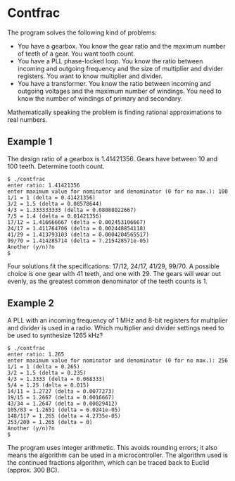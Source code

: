 # Contfrac

The program solves the following kind of problems:
* You have a gearbox. You know the gear ratio and the maximum number of teeth of a gear. You want tooth count. 
* You have a PLL phase-locked loop. You know the ratio between incoming and outgoing frequency and the size of multiplier and divider registers. You want to know multiplier and divider.
* You have a transformer. You know the ratio between incoming and outgoing voltages and the maximum number of windings. You need to know the number of windings of primary and secondary.

Mathematically speaking the problem is finding rational approximations to real numbers.

## Example 1
The design ratio of a gearbox is 1.41421356. Gears have between 10 and 100 teeth. Determine tooth count.

    $ ./contfrac
    enter ratio: 1.41421356
    enter maximum value for nominator and denominator (0 for no max.): 100
    1/1 = 1 (delta = 0.41421356)
    3/2 = 1.5 (delta = 0.08578644)
    4/3 = 1.333333333 (delta = 0.08088022667)
    7/5 = 1.4 (delta = 0.01421356)
    17/12 = 1.416666667 (delta = 0.002453106667)
    24/17 = 1.411764706 (delta = 0.002448854118)
    41/29 = 1.413793103 (delta = 0.0004204565517)
    99/70 = 1.414285714 (delta = 7.215428571e-05)
    Another (y/n)?n
    $

Four solutions fit the specifications: 17/12, 24/17, 41/29, 99/70. A possible choice is one gear with 41 teeth, and one with 29. The gears will wear out evenly, as the greatest common denominator of the teeth counts is 1.

## Example 2 

A PLL with an incoming frequency of 1 MHz and 8-bit registers for multiplier and divider is used in a radio. Which multiplier and divider settings need to be used to synthesize 1265 kHz?

    $ ./contfrac
    enter ratio: 1.265
    enter maximum value for nominator and denominator (0 for no max.): 256
    1/1 = 1 (delta = 0.265)
    3/2 = 1.5 (delta = 0.235)
    4/3 = 1.3333 (delta = 0.068333)
    5/4 = 1.25 (delta = 0.015)
    14/11 = 1.2727 (delta = 0.0077273)
    19/15 = 1.2667 (delta = 0.0016667)
    43/34 = 1.2647 (delta = 0.00029412)
    105/83 = 1.2651 (delta = 6.0241e-05)
    148/117 = 1.265 (delta = 4.2735e-05)
    253/200 = 1.265 (delta = 0)
    Another (y/n)?n
    $

The program uses integer arithmetic. This avoids rounding errors; it also means the algorithm can be used in a microcontroller. The algorithm used is the continued fractions algorithm, which can be traced back to Euclid (approx. 300 BC).
